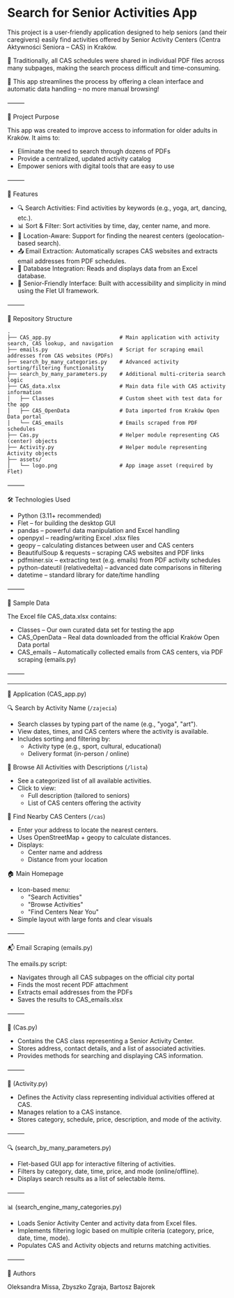 # Search for Senior Activities App

This project is a user-friendly application designed to help seniors (and their caregivers) easily find activities offered by Senior Activity Centers (Centra Aktywności Seniora – CAS) in Kraków.

📄 Traditionally, all CAS schedules were shared in individual PDF files across many subpages, making the search process difficult and time-consuming.

📲 This app streamlines the process by offering a clean interface and automatic data handling – no more manual browsing!

⸻

📌 Project Purpose

This app was created to improve access to information for older adults in Kraków.
It aims to:
* 	Eliminate the need to search through dozens of PDFs
* 	Provide a centralized, updated activity catalog
* 	Empower seniors with digital tools that are easy to use

⸻

🚀 Features
* 	🔍 Search Activities: Find activities by keywords (e.g., yoga, art, dancing, etc.).
* 	📊 Sort & Filter: Sort activities by time, day, center name, and more.
* 	📍 Location-Aware: Support for finding the nearest centers (geolocation-based search).
* 	📤 Email Extraction: Automatically scrapes CAS websites and extracts email addresses from PDF schedules.
* 	📁 Database Integration: Reads and displays data from an Excel database.
* 	👵 Senior-Friendly Interface: Built with accessibility and simplicity in mind using the Flet UI framework.

⸻

📂 Repository Structure


```plaintext
.
├── CAS_app.py                      # Main application with activity search, CAS lookup, and navigation
├── emails.py                       # Script for scraping email addresses from CAS websites (PDFs)
├── search_by_many_categories.py    # Advanced activity sorting/filtering functionality
├── search_by_many_parameters.py    # Additional multi-criteria search logic
├── CAS_data.xlsx                   # Main data file with CAS activity information
│   ├── Classes                     # Custom sheet with test data for the app
│   ├── CAS_OpenData                # Data imported from Kraków Open Data portal
│   └── CAS_emails                  # Emails scraped from PDF schedules
├── Cas.py                          # Helper module representing CAS (center) objects
├── Activity.py                     # Helper module representing Activity objects
├── assets/
│   └── logo.png                    # App image asset (required by Flet)
```

⸻

🛠 Technologies Used
* 	Python (3.11+ recommended)
* 	Flet – for building the desktop GUI
* 	pandas – powerful data manipulation and Excel handling
* 	openpyxl – reading/writing Excel .xlsx files
* 	geopy – calculating distances between user and CAS centers
* 	BeautifulSoup & requests – scraping CAS websites and PDF links
* 	pdfminer.six – extracting text (e.g. emails) from PDF activity schedules
* 	python-dateutil (relativedelta) – advanced date comparisons in filtering
* 	datetime – standard library for date/time handling

⸻

🧪 Sample Data

The Excel file CAS_data.xlsx contains:
* 	Classes – Our own curated data set for testing the app
* 	CAS_OpenData – Real data downloaded from the official Kraków Open Data portal
* 	CAS_emails – Automatically collected emails from CAS centers, via PDF scraping (emails.py)

⸻

---

🚀 Application (CAS_app.py)

🔍 Search by Activity Name (`/zajecia`)
- Search classes by typing part of the name (e.g., "yoga", "art").
- View dates, times, and CAS centers where the activity is available.
- Includes sorting and filtering by:
  - Activity type (e.g., sport, cultural, educational)
  - Delivery format (in-person / online)

📃 Browse All Activities with Descriptions (`/lista`)
- See a categorized list of all available activities.
- Click to view:
  - Full description (tailored to seniors)
  - List of CAS centers offering the activity

📍 Find Nearby CAS Centers (`/cas`)
- Enter your address to locate the nearest centers.
- Uses OpenStreetMap + geopy to calculate distances.
- Displays:
  - Center name and address
  - Distance from your location

🏠 Main Homepage
- Icon-based menu:
  - "Search Activities"
  - "Browse Activities"
  - "Find Centers Near You"
- Simple layout with large fonts and clear visuals

⸻

📬 Email Scraping (emails.py)

The emails.py script:
* 	Navigates through all CAS subpages on the official city portal
* 	Finds the most recent PDF attachment
* 	Extracts email addresses from the PDFs
* 	Saves the results to CAS_emails.xlsx


⸻

🏢 (Cas.py)
* 	Contains the CAS class representing a Senior Activity Center.
* 	Stores address, contact details, and a list of associated activities.
* 	Provides methods for searching and displaying CAS information.

⸻

🎯 (Activity.py)
* 	Defines the Activity class representing individual activities offered at CAS.
* 	Manages relation to a CAS instance.
* 	Stores category, schedule, price, description, and mode of the activity.

⸻

🔍 (search_by_many_parameters.py)
* 	Flet-based GUI app for interactive filtering of activities.
* 	Filters by category, date, time, price, and mode (online/offline).
* 	Displays search results as a list of selectable items.

⸻

📊 (search_engine_many_categories.py)
* 	Loads Senior Activity Center and activity data from Excel files.
* 	Implements filtering logic based on multiple criteria (category, price, date, time, mode).
* 	Populates CAS and Activity objects and returns matching activities.


⸻


👥 Authors

Oleksandra Missa, Zbyszko Zgraja, Bartosz Bajorek